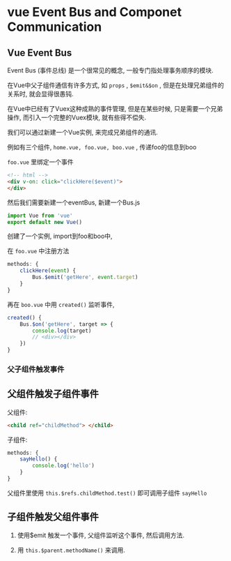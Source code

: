 <!--
Created: Mon Aug 26 2019 15:17:55 GMT+0800 (China Standard Time)
Modified: Mon Aug 26 2019 15:17:55 GMT+0800 (China Standard Time)
-->
# vue Event Bus and Componet Communication 

## Vue Event Bus 

Event Bus (事件总线) 是一个很常见的概念, 一般专门指处理事务顺序的模块. 

在Vue中父子组件通信有许多方式, 如 `props` , `$emit&$on` , 但是在处理兄弟组件的关系时, 就会显得很愚钝. 

在Vue中已经有了Vuex这种成熟的事件管理, 但是在某些时候, 只是需要一个兄弟操作, 而引入一个完整的Vuex模块, 就有些得不偿失. 

我们可以通过新建一个Vue实例, 来完成兄弟组件的通讯. 

例如有三个组件, `home.vue, foo.vue, boo.vue` , 传递foo的信息到boo

`foo.vue` 里绑定一个事件

``` html
<!-- html -->
<div v-on: click="clickHere($event)">
</div>
```

然后我们需要新建一个eventBus, 新建一个Bus.js

``` js
import Vue from 'vue'
export default new Vue()
```

创建了一个实例, import到foo和boo中, 

在 `foo.vue` 中注册方法

``` js
methods: {
    clickHere(event) {
        Bus.$emit('getHere', event.target)
    }
}
```

再在 `boo.vue` 中用 `created()` 监听事件, 

``` js
created() {
    Bus.$on('getHere', target => {
        console.log(target)
        // <div></div>
    })
}
```

### 父子组件触发事件

## 父组件触发子组件事件

父组件: 

``` html
<child ref="childMethod"> </child>
```

子组件: 

``` js
methods: {
    sayHello() {
        console.log('hello')
    }
}
```

父组件里使用 `this.$refs.childMethod.test()` 即可调用子组件 `sayHello` 

## 子组件触发父组件事件

1. 使用$emit 触发一个事件, 父组件监听这个事件, 然后调用方法. 

2. 用 `this.$parent.methodName()` 来调用. 


